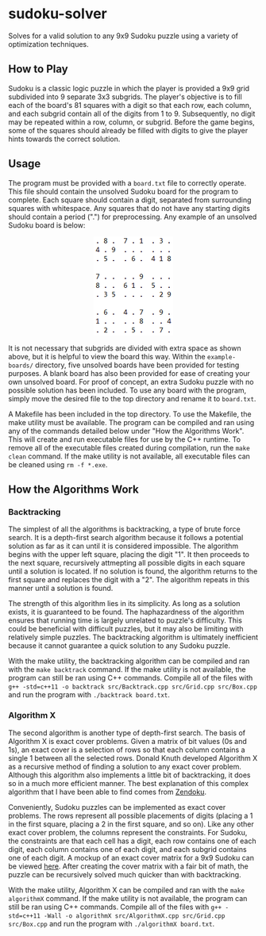 # sudoku-solver
Solves for a valid solution to any 9x9 Sudoku puzzle using a variety of optimization techniques.

## How to Play
Sudoku is a classic logic puzzle in which the player is provided a 9x9 grid subdivided into 9 separate 3x3 subgrids. The player's objective is to fill each of the board's 81 squares with a digit so that each row, each column, and each subgrid contain all of the digits from 1 to 9. Subsequently, no digit may be repeated within a row, column, or subgrid. Before the game begins, some of the squares should already be filled with digits to give the player hints towards the correct solution.

## Usage
The program must be provided with a `board.txt` file to correctly operate. This file should contain the unsolved Sudoku board for the program to complete. Each square should contain a digit, separated from surrounding squares with whitespace. Any squares that do not have any starting digits should contain a period (".") for preprocessing. Any example of an unsolved Sudoku board is below:

<p align="center">
  <img src="https://github.com/rhelgason/sudoku-solver/blob/master/img/board-example.PNG" alt="example board"/>
<p>

It is not necessary that subgrids are divided with extra space as shown above, but it is helpful to view the board this way. Within the `example-boards/` directory, five unsolved boards have been provided for testing purposes. A blank board has also been provided for ease of creating your own unsolved board. For proof of concept, an extra Sudoku puzzle with no possible solution has been included. To use any board with the program, simply move the desired file to the top directory and rename it to `board.txt`.

A Makefile has been included in the top directory. To use the Makefile, the make utility must be available. The program can be compiled and ran using any of the commands detailed below under "How the Algorithms Work". This will create and run executable files for use by the C++ runtime. To remove all of the executable files created during compilation, run the `make clean` command. If the make utility is not available, all executable files can be cleaned using `rm -f *.exe`.

## How the Algorithms Work

### Backtracking
The simplest of all the algorithms is backtracking, a type of brute force search. It is a depth-first search algorithm because it follows a potential solution as far as it can until it is considered impossible. The algorithm begins with the upper left square, placing the digit "1". It then proceeds to the next square, recursively attmepting all possible digits in each square until a solution is located. If no solution is found, the algorithm returns to the first square and replaces the digit with a "2". The algorithm repeats in this manner until a solution is found.

The strength of this algorithm lies in its simplicity. As long as a solution exists, it is guaranteed to be found. The haphazardness of the algorithm ensures that running time is largely unrelated to puzzle's difficulty. This could be beneficial with difficult puzzles, but it may also be limiting with relatively simple puzzles. The backtracking algorithm is ultimately inefficient because it cannot guarantee a quick solution to any Sudoku puzzle.

With the make utility, the backtracking algorithm can be compiled and ran with the `make backtrack` command. If the make utility is not available, the program can still be ran using C++ commands. Compile all of the files with `g++ -std=c++11 -o backtrack src/Backtrack.cpp src/Grid.cpp src/Box.cpp` and run the program with `./backtrack board.txt`.

### Algorithm X
The second algorithm is another type of depth-first search. The basis of Algorithm X is exact cover problems. Given a matrix of bit values (0s and 1s), an exact cover is a selection of rows so that each column contains a single 1 between all the selected rows. Donald Knuth developed Algorithm X as a recursive method of finding a solution to any exact cover problem. Although this algorithm also implements a little bit of backtracking, it does so in a much more efficient manner. The best explanation of this complex algorithm that I have been able to find comes from [Zendoku](https://garethrees.org/2007/06/10/zendoku-generation/#section-4).

Conveniently, Sudoku puzzles can be implemented as exact cover problems. The rows represent all possible placements of digits (placing a 1 in the first square, placing a 2 in the first square, and so on). Like any other exact cover problem, the columns represent the constraints. For Sudoku, the constraints are that each cell has a digit, each row contains one of each digit, each column contains one of each digit, and each subgrid contains one of each digit. A mockup of an exact cover matrix for a 9x9 Sudoku can be viewed [here](https://www.stolaf.edu/people/hansonr/sudoku/exactcovermatrix.htm). After creating the cover matrix with a fair bit of math, the puzzle can be recursively solved much quicker than with backtracking.

With the make utility, Algorithm X can be compiled and ran with the `make algorithmX` command. If the make utility is not available, the program can still be ran using C++ commands. Compile all of the files with `g++ -std=c++11 -Wall -o algorithmX src/AlgorithmX.cpp src/Grid.cpp src/Box.cpp` and run the program with `./algorithmX board.txt`.
